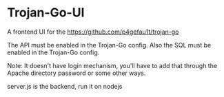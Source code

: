 # Trojan-Go-UI
A frontend UI for the https://github.com/p4gefau1t/trojan-go

The API must be enabled in the Trojan-Go config.
Also the SQL must be enabled in the Trojan-Go config.

Note: It doesn't have login mechanism, you'll have to add that through the Apache directory password or some other ways.

server.js is the backend, run it on nodejs
